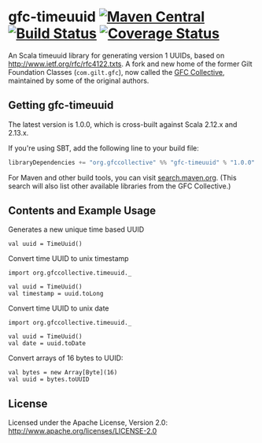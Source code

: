 # gfc-timeuuid [![Maven Central](https://maven-badges.herokuapp.com/maven-central/org.gfccollective/gfc-timeuuid_2.12/badge.svg?style=plastic)](https://maven-badges.herokuapp.com/maven-central/org.gfccollective/gfc-timeuuid_2.12) [![Build Status](https://github.com/gfc-collective/gfc-timeuuid/workflows/Scala%20CI/badge.svg)](https://github.com/gfc-collective/gfc-timeuuid/actions) [![Coverage Status](https://coveralls.io/repos/gfc-collective/gfc-timeuuid/badge.svg?branch=master&service=github)](https://coveralls.io/github/gfc-collective/gfc-timeuuid?branch=master)

An Scala timeuuid library for generating version 1 UUIDs, based on http://www.ietf.org/rfc/rfc4122.txts.
A fork and new home of the former Gilt Foundation Classes (`com.gilt.gfc`), now called the [GFC Collective](https://github.com/gfc-collective), maintained by some of the original authors.


## Getting gfc-timeuuid

The latest version is 1.0.0, which is cross-built against Scala 2.12.x and 2.13.x.

If you're using SBT, add the following line to your build file:

```scala
libraryDependencies += "org.gfccollective" %% "gfc-timeuuid" % "1.0.0"
```

For Maven and other build tools, you can visit [search.maven.org](http://search.maven.org/#search%7Cga%7C1%7Corg.gfccollective).
(This search will also list other available libraries from the GFC Collective.)

## Contents and Example Usage

Generates a new unique time based UUID

    val uuid = TimeUuid()

Convert time UUID to unix timestamp

    import org.gfccollective.timeuuid._

    val uuid = TimeUuid()
    val timestamp = uuid.toLong

Convert time UUID to unix date

    import org.gfccollective.timeuuid._

    val uuid = TimeUuid()
    val date = uuid.toDate

Convert arrays of 16 bytes to UUID:

    val bytes = new Array[Byte](16)
    val uuid = bytes.toUUID

## License

Licensed under the Apache License, Version 2.0: http://www.apache.org/licenses/LICENSE-2.0
